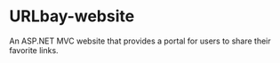 # URLbay-website
An ASP.NET MVC website that provides a portal for users to share their favorite links.

